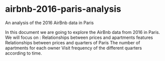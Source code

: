 # airbnb-2016-paris-analysis
An analysis of the 2016 AirBnb data in Paris

In this document we are going to explore the AirBnb data from 2016 in Paris. We will focus on : Relationships between prices and apartments features Relationships between prices and quarters of Paris The number of apartments for each owner Visit frequency of the different quarters according to time.
